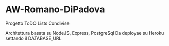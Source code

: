 # AW-Romano-DiPadova
Progetto ToDO Lists Condivise

Architettura basata su NodeJS, Express, PostgreSql
Da deployae su Heroku settando il DATABASE_URL
